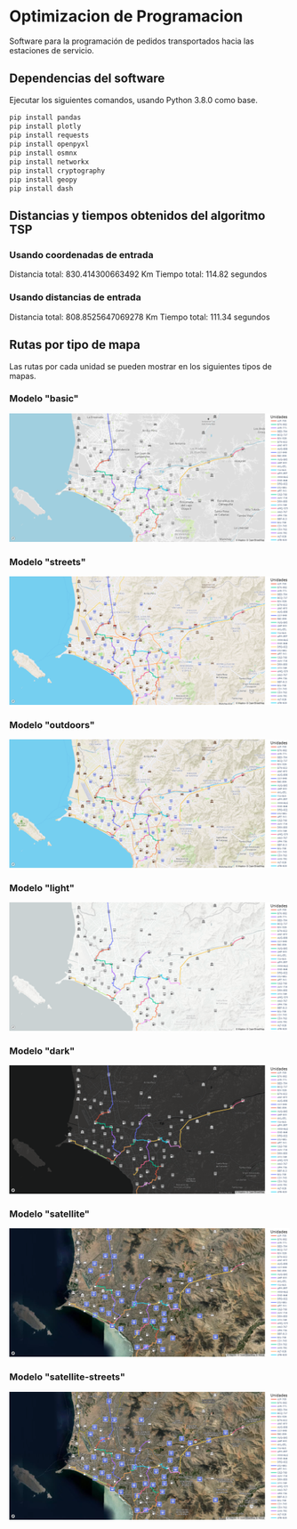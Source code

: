 # Optimizacion de Programacion
Software para la programación de pedidos transportados hacia las estaciones de servicio.

## Dependencias del software
Ejecutar los siguientes comandos, usando Python 3.8.0 como base.
```
pip install pandas
pip install plotly
pip install requests
pip install openpyxl
pip install osmnx
pip install networkx
pip install cryptography
pip install geopy
pip install dash
```

## Distancias y tiempos obtenidos del algoritmo TSP
### Usando coordenadas de entrada
Distancia total: 830.414300663492 Km
Tiempo total: 114.82 segundos

### Usando distancias de entrada
Distancia total: 808.8525647069278 Km
Tiempo total: 111.34 segundos

## Rutas por tipo de mapa
Las rutas por cada unidad se pueden mostrar en los siguientes tipos de mapas.

### Modelo "basic"
![](imagenes_mapas/rutas-basic.png "Modelo basic")

### Modelo "streets"
![](imagenes_mapas/rutas-streets.png "Modelo streets")

### Modelo "outdoors"
![](imagenes_mapas/rutas-outdoors.png "Modelo outdoors")

### Modelo "light"
![](imagenes_mapas/rutas-light.png "Modelo light")

### Modelo "dark"
![](imagenes_mapas/rutas-dark.png "Modelo dark")

### Modelo "satellite"
![](imagenes_mapas/rutas-satellite.png "Modelo satellite")

### Modelo "satellite-streets"
![](imagenes_mapas/rutas-satellite-streets.png "Modelo satellite-streets")
